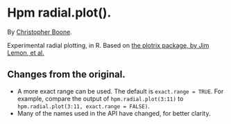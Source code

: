 # Hpm radial.plot(). #

By [Christopher Boone][1].

Experimental radial plotting, in R. Based on [the plotrix package, by Jim Lemon, et al.][2]


## Changes from the original. ##

 
- A more exact range can be used. The default is `exact.range = TRUE`. For example, compare the output of `hpm.radial.plot(3:11)` to `hpm.radial.plot(3:11, exact.range = FALSE)`.
- Many of the names used in the API have changed, for better clarity.


[1]: http://hypsometry.com
[2]: http://cran.r-project.org/web/packages/plotrix/index.html

